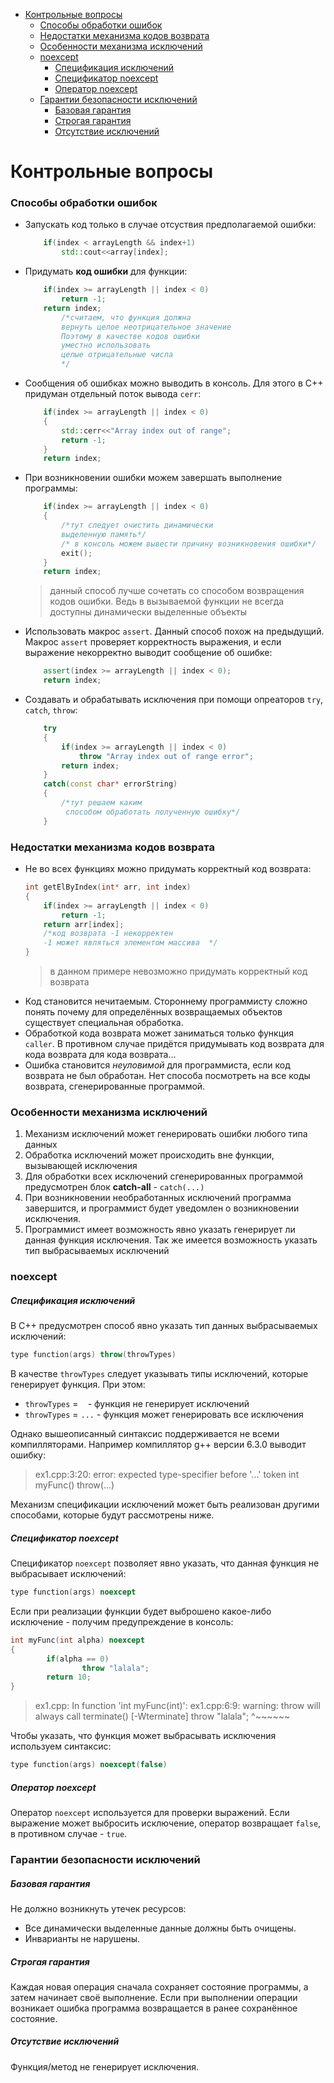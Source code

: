 - [Контрольные вопросы](#контрольные-вопросы)
    - [Способы обработки ошибок](#способы-обработки-ошибок)
    - [Недостатки механизма кодов возврата](#недостатки-механизма-кодов-возврата)
    - [Особенности механизма исключений](#особенности-механизма-исключений)
    - [noexcept](#noexcept)
        - [Спецификация исключений](#спецификация-исключений)
        - [Спецификатор noexcept](#спецификатор-noexcept)
        - [Оператор noexcept](#оператор-noexcept)
    - [Гарантии безопасности исключений](#гарантии-безопасности-исключений)
        - [Базовая гарантия](#базовая-гарантия)
        - [Строгая гарантия](#строгая-гарантия)
        - [Отсутствие исключений](#отсутствие-исключений)
# Контрольные вопросы

### Способы обработки ошибок

- Запускать код только в случае отсуствия предполагаемой ошибки: 
    ```cpp
        if(index < arrayLength && index+1)
            std::cout<<array[index];
    ```
- Придумать **код ошибки** для функции:
    ```cpp
        if(index >= arrayLength || index < 0)
            return -1; 
        return index;
            /*считаем, что функция должна 
            вернуть целое неотрицательное значение
            Поэтому в качестве кодов ошибки 
            уместно использовать
            целые отрицательные числа 
            */ 
    ```
- Сообщения об ошибках можно выводить в консоль. Для этого в C++ придуман отдельный поток вывода `cerr`:
    ```cpp
        if(index >= arrayLength || index < 0)
        {
            std::cerr<<"Array index out of range";
            return -1;
        }
        return index;
    ```
- При возникновении ошибки можем завершать выполнение программы:
    ```cpp
        if(index >= arrayLength || index < 0)
        {
            /*тут следует очистить динамически 
            выделенную память*/
            /* в консоль можем вывести причину возникновения ошибки*/
            exit();
        }
        return index;
    ```
    > данный способ лучше сочетать со способом возвращения кодов ошибки. Ведь в вызываемой функции не всегда доступны динамически выделенные объекты
- Использовать макрос `assert`. Данный способ похож на предыдущий. Макрос `assert` проверяет корректность выражения, и если выражение некорректно выводит сообщение об ошибке:
    ```cpp
        assert(index >= arrayLength || index < 0);
        return index;
    ```
- Создавать и обрабатывать исключения при помощи опреаторов `try`, `catch`, `throw`:
    ```cpp
        try
        {
            if(index >= arrayLength || index < 0)
                throw "Array index out of range error";
            return index;
        }
        catch(const char* errorString)
        {
            /*тут решаем каким
             способом обработать полученную ошибку*/
        }
    ```

### Недостатки механизма кодов возврата 

- Не во всех функциях можно придумать корректный код возврата:
    ```cpp
    int getElByIndex(int* arr, int index)
    {
        if(index >= arrayLength || index < 0)
            return -1; 
        return arr[index];
        /*код возврата -1 некорректен 
        -1 может являться элементом массива  */
    }
    ```
    > в данном примере невозможно придумать корректный код возврата
- Код становится нечитаемым. Стороннему программисту сложно понять почему для определённых возвращаемых объектов существует специальная обработка.
- Обработкой кода возврата может заниматься только функция `caller`. В противном случае придётся придумывать код возврата для кода возврата для кода возврата...
- Ошибка становится *неуловимой* для программиста, если код возврата не был обработан. Нет способа посмотреть на все коды возврата, сгенерированные программой.

### Особенности механизма исключений

1. Механизм исключений может генерировать ошибки любого типа данных
2. Обработка исключений может происходить вне функции, вызывающей исключения
3. Для обработки всех исключений сгенерированных программой предусмотрен блок **catch-all** - `catch(...)`
4. При возникновении необработанных исключений программа завершится, и программист будет уведомлен о возникновении исключения. 
5. Программист имеет возможность явно указать генерирует ли данная функция исключения. Так же имеется возможность указать тип выбрасываемых исключений 

### noexcept

##### Спецификация исключений

В C++ предусмотрен способ явно указать тип данных выбрасываемых исключений:
```cpp
type function(args) throw(throwTypes)
```
В качестве `throwTypes` следует указывать типы исключений, которые генерирует функция. При этом:
- `throwTypes` = ` ` - функция не генерирует исключений
- `throwTypes` = `...` - функция может генерировать все исключения

Однако вышеописанный синтаксис поддерживается не всеми компилляторами. Например компиллятор g++ версии 6.3.0 выводит ошибку:
>ex1.cpp:3:20: error: expected type-specifier before '...' token
 int myFunc() throw(...)

Механизм спецификации исключений может быть реализован другими способами, которые будут рассмотрены ниже.


##### Спецификатор noexcept

Спецификатор `noexcept` позволяет явно указать, что данная функция не выбрасывает исключений:
```cpp
type function(args) noexcept
```

Если при реализации функции будет выброшено какое-либо исключение - получим предупреждение в консоль:
```cpp
int myFunc(int alpha) noexcept
{
        if(alpha == 0)
                throw "lalala";
        return 10;
}
```
> ex1.cpp: In function 'int myFunc(int)':
ex1.cpp:6:9: warning: throw will always call terminate() [-Wterminate]
   throw "lalala";
         ^~~~~~~

Чтобы указать, что функция может выбрасывать исключения используем синтаксис:
```cpp
type function(args) noexcept(false)
```

##### Оператор noexcept

Оператор `noexcept` используется для проверки выражений. Если выражение может выбросить исключение, оператор возвращает `false`, в противном случае - `true`.

### Гарантии безопасности исключений

##### Базовая гарантия

Не должно возникнуть утечек ресурсов:
- Все динамически выделенные данные должны быть очищены. 
- Инварианты не нарушены. 

##### Строгая гарантия

Каждая новая операция сначала сохраняет состояние программы, а затем начинает своё выполнение. 
Если при выполнении операции возникает ошибка программа возвращается в ранее сохранённое состояние.

##### Отсутствие исключений 

Функция/метод не генерирует исключения.





